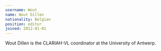 ```yaml
---
username: Wout
name: Wout Dillen
nationality: Belgian
position: editor
joined: 2012-01-01
---
```

Wout Dillen is the CLARIAH-VL coordinator at the University of Antwerp.
